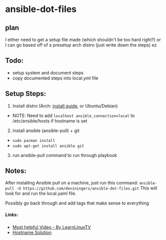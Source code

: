 # ansible-dot-files
## plan
I either need to get a setup file made (which shouldn't be too hard right?)
or I can go based off of a presetup arch distro (just write down the steps) ez

## Todo:
- setup system and document steps
- copy documented steps into local.yml file

## Setup Steps:
1. Install distro (Arch: [install guide](https://wiki.archlinux.org/title/Installation_guide), or Ubuntu/Debian)
- NOTE: Need to add `localhost ansible_connection=local` to /etc/ansible/hosts if hostname is set
2. install ansible (ansible-pull) + git
- `sudo pacman install `
- `sudo apt-get install ansible git`
3. run ansible-pull command to run through playbook

## Notes:
After installing Ansible pull on a machine, just run this command:
`ansible-pull -U https://github.com/deviningers/ansible-dot-files.git`
This will look for and run the local.yaml file.

Possibly go back through and add tags that make sense to everything


##### Links:
- [Most helpful Video - By LearnLinuxTV](https://youtu.be/gIDywsGBqf4)
- [Hostname Solution](https://stackoverflow.com/questions/30782736/ansible-pull-with-no-inventory-limitations)
